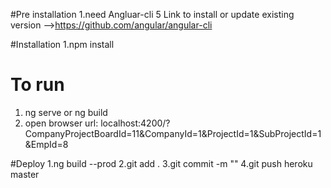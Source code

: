 #Pre installation
1.need Angluar-cli 5
Link to install or update existing version -->https://github.com/angular/angular-cli


#Installation 
1.npm install

# To run 
 1. ng serve or ng build
 2. open browser
   url: localhost:4200/?CompanyProjectBoardId=11&CompanyId=1&ProjectId=1&SubProjectId=1&EmpId=8
 

#Deploy
1.ng build --prod
2.git add .
3.git commit -m ""
4.git push heroku master
